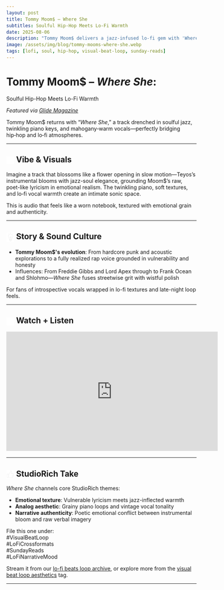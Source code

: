 ```yaml
---
layout: post
title: Tommy Moom$ – Where She
subtitles: Soulful Hip-Hop Meets Lo-Fi Warmth
date: 2025-08-06
description: "Tommy Moom$ delivers a jazz-infused lo-fi gem with 'Where She' — emotional grit meets melodic bloom in one of this summer’s most quietly powerful drops."
image: /assets/img/blog/tommy-mooms-where-she.webp
tags: [lofi, soul, hip-hop, visual-beat-loop, sunday-reads]
---
```


# Tommy Moom$ – _Where She_:

Soulful Hip-Hop Meets Lo-Fi Warmth

_Featured via [Glide Magazine](https://glidemagazine.com/315916/listen-tommy-mooms-where-she-is-soulful-hip-hop-with-lo-fi-warmth/)_

Tommy Moom$ returns with “_Where She_,” a track drenched in soulful jazz, twinkling piano keys, and mahogany‑warm vocals—perfectly bridging hip‑hop and lo‑fi atmospheres.

---

## <img src="/assets/icons/musicnote.svg" alt="Music Note icon" style="width: 1em; vertical-align: middle;" /> Vibe & Visuals

Imagine a track that blossoms like a flower opening in slow motion—Teyos’s instrumental blooms with jazz-soul elegance, grounding Moom$’s raw, poet-like lyricism in emotional realism. The twinkling piano, soft textures, and lo‑fi vocal warmth create an intimate sonic space.

This is audio that feels like a worn notebook, textured with emotional grain and authenticity.

---

## <img src="/assets/icons/lightbulb.svg" alt="Lightbulb icon" style="width: 1em; vertical-align: middle;" /> Story & Sound Culture

- **Tommy Moom$'s evolution**: From hardcore punk and acoustic explorations to a fully realized rap voice grounded in vulnerability and honesty
- Influences: From Freddie Gibbs and Lord Apex through to Frank Ocean and Shlohmo—_Where She_ fuses streetwise grit with wistful polish

For fans of introspective vocals wrapped in lo-fi textures and late-night loop feels.

---

## <img src="/assets/icons/youtube.svg" alt="YouTube icon" style="width: 1em; vertical-align: middle;" /> Watch + Listen

<iframe width="560" height="315" src="https://www.youtube.com/embed/m3ENYagCPp4?si=4Av5QiIydjQRMl1h" title="YouTube video player" frameborder="0" allow="accelerometer; autoplay; clipboard-write; encrypted-media; gyroscope; picture-in-picture; web-share" referrerpolicy="strict-origin-when-cross-origin" allowfullscreen></iframe>

---

## <img src="/assets/icons/thumbs-up.svg" alt="Thumbs Up icon" style="width: 1em; vertical-align: middle;" /> StudioRich Take

_Where She_ channels core StudioRich themes:

- **Emotional texture**: Vulnerable lyricism meets jazz-inflected warmth
- **Analog aesthetic**: Grainy piano loops and vintage vocal tonality
- **Narrative authenticity**: Poetic emotional conflict between instrumental bloom and raw verbal imagery

File this one under:  
#VisualBeatLoop  
#LoFiCrossformats  
#SundayReads  
#LoFiNarrativeMood

Stream it from our [lo-fi beats loop archive](/tracks/), or explore more from the [visual beat loop aesthetics](/tags/visual-beat-loop/) tag.

---

